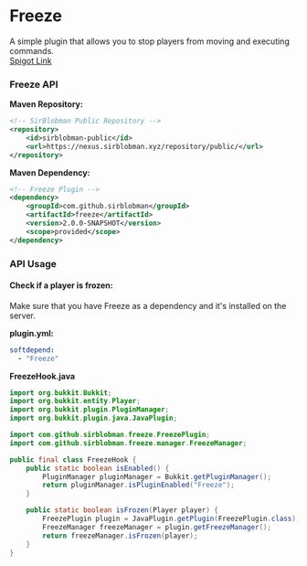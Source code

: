 # Freeze

A simple plugin that allows you to stop players from moving and executing commands.  
[Spigot Link](https://www.spigotmc.org/resources/31822/)

### Freeze API

**Maven Repository:**

```xml
<!-- SirBlobman Public Repository -->
<repository>
    <id>sirblobman-public</id>
    <url>https://nexus.sirblobman.xyz/repository/public/</url>
</repository>
```

**Maven Dependency:**

```xml
<!-- Freeze Plugin -->
<dependency>
    <groupId>com.github.sirblobman</groupId>
    <artifactId>freeze</artifactId>
    <version>2.0.0-SNAPSHOT</version>
    <scope>provided</scope>
</dependency>
```

### API Usage

#### Check if a player is frozen:

Make sure that you have Freeze as a dependency and it's installed on the server.

**plugin.yml:**

```yaml
softdepend:
  - "Freeze"
```

**FreezeHook.java**

```java
import org.bukkit.Bukkit;
import org.bukkit.entity.Player;
import org.bukkit.plugin.PluginManager;
import org.bukkit.plugin.java.JavaPlugin;

import com.github.sirblobman.freeze.FreezePlugin;
import com.github.sirblobman.freeze.manager.FreezeManager;

public final class FreezeHook {
    public static boolean isEnabled() {
        PluginManager pluginManager = Bukkit.getPluginManager();
        return pluginManager.isPluginEnabled("Freeze");
    }

    public static boolean isFrozen(Player player) {
        FreezePlugin plugin = JavaPlugin.getPlugin(FreezePlugin.class);
        FreezeManager freezeManager = plugin.getFreezeManager();
        return freezeManager.isFrozen(player);
    }
}
```
